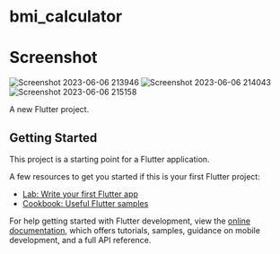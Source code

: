 # bmi_calculator

# Screenshot
![Screenshot 2023-06-06 213946](https://github.com/bikashparida/bmi_calculator/assets/125130144/ddfd4f79-e4ec-448b-819c-86cc0085bd0d)
![Screenshot 2023-06-06 214043](https://github.com/bikashparida/bmi_calculator/assets/125130144/10c5692e-f258-40f2-b7c6-e2eb733c1b35)
![Screenshot 2023-06-06 215158](https://github.com/bikashparida/bmi_calculator/assets/125130144/643c0e44-cd00-49a9-a626-05e39dfab764)



A new Flutter project.

## Getting Started

This project is a starting point for a Flutter application.

A few resources to get you started if this is your first Flutter project:

- [Lab: Write your first Flutter app](https://docs.flutter.dev/get-started/codelab)
- [Cookbook: Useful Flutter samples](https://docs.flutter.dev/cookbook)

For help getting started with Flutter development, view the
[online documentation](https://docs.flutter.dev/), which offers tutorials,
samples, guidance on mobile development, and a full API reference.
